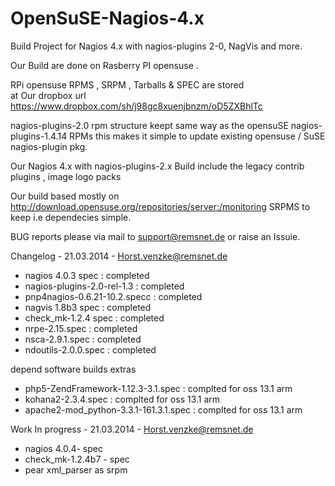 OpenSuSE-Nagios-4.x
===================

Build Project for Nagios 4.x with nagios-plugins 2-0, NagVis and more.

Our Build are done on Rasberry PI opensuse .

RPi opensuse RPMS , SRPM , Tarballs & SPEC are stored  
at Our dropbox url https://www.dropbox.com/sh/j98gc8xuenjbnzm/oD5ZXBhlTc


nagios-plugins-2.0  rpm structure keept same way as the opensuSE nagios-plugins-1.4.14 RPMs
this makes it simple to update existing opensuse / SuSE nagios-plugin pkg.


Our Nagios 4.x with nagios-plugins-2.x  Build include the legacy contrib plugins , image logo packs  

Our build based mostly on http://download.opensuse.org/repositories/server:/monitoring  SRPMS to keep
i.e dependecies simple.


BUG reports please via mail to support@remsnet.de  or raise an Issuie.


Changelog - 21.03.2014 - Horst.venzke@remsnet.de

- nagios 4.0.3 spec               : completed
- nagios-plugins-2.0-rel-1.3      : completed
- pnp4nagios-0.6.21-10.2.specc    : completed
- nagvis 1.8b3 spec               : completed
- check_mk-1.2.4 spec             : completed
- nrpe-2.15.spec                  : completed
- nsca-2.9.1.spec                 : completed
- ndoutils-2.0.0.spec             : completed


depend software builds extras  
- php5-ZendFramework-1.12.3-3.1.spec    : complted for oss 13.1 arm
- kohana2-2.3.4.spec                    : complted for oss 13.1 arm 
- apache2-mod_python-3.3.1-161.3.1.spec : complted for oss 13.1 arm


Work In progress  - 21.03.2014 - Horst.venzke@remsnet.de
- nagios 4.0.4- spec
- check_mk-1.2.4b7 - spec
- pear xml_parser as srpm
 

 
